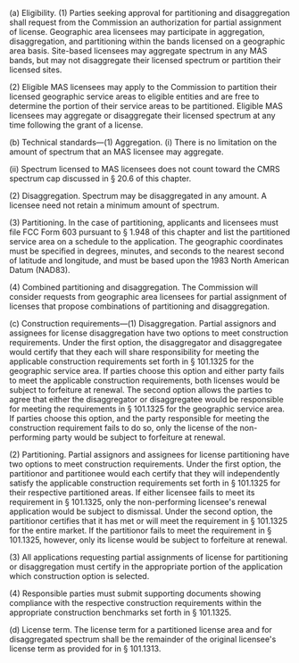 (a) Eligibility. (1) Parties seeking approval for partitioning and disaggregation shall request from the Commission an authorization for partial assignment of license. Geographic area licensees may participate in aggregation, disaggregation, and partitioning within the bands licensed on a geographic area basis. Site-based licensees may aggregate spectrum in any MAS bands, but may not disaggregate their licensed spectrum or partition their licensed sites.

(2) Eligible MAS licensees may apply to the Commission to partition their licensed geographic service areas to eligible entities and are free to determine the portion of their service areas to be partitioned. Eligible MAS licensees may aggregate or disaggregate their licensed spectrum at any time following the grant of a license.
                                    

(b) Technical standards—(1) Aggregation. (i) There is no limitation on the amount of spectrum that an MAS licensee may aggregate.

(ii) Spectrum licensed to MAS licensees does not count toward the CMRS spectrum cap discussed in § 20.6 of this chapter.

(2) Disaggregation. Spectrum may be disaggregated in any amount. A licensee need not retain a minimum amount of spectrum.

(3) Partitioning. In the case of partitioning, applicants and licensees must file FCC Form 603 pursuant to § 1.948 of this chapter and list the partitioned service area on a schedule to the application. The geographic coordinates must be specified in degrees, minutes, and seconds to the nearest second of latitude and longitude, and must be based upon the 1983 North American Datum (NAD83).

(4) Combined partitioning and disaggregation. The Commission will consider requests from geographic area licensees for partial assignment of licenses that propose combinations of partitioning and disaggregation.

(c) Construction requirements—(1) Disaggregation. Partial assignors and assignees for license disaggregation have two options to meet construction requirements. Under the first option, the disaggregator and disaggregatee would certify that they each will share responsibility for meeting the applicable construction requirements set forth in § 101.1325 for the geographic service area. If parties choose this option and either party fails to meet the applicable construction requirements, both licenses would be subject to forfeiture at renewal. The second option allows the parties to agree that either the disaggregator or disaggregatee would be responsible for meeting the requirements in § 101.1325 for the geographic service area. If parties choose this option, and the party responsible for meeting the construction requirement fails to do so, only the license of the non-performing party would be subject to forfeiture at renewal.

(2) Partitioning. Partial assignors and assignees for license partitioning have two options to meet construction requirements. Under the first option, the partitionor and partitionee would each certify that they will independently satisfy the applicable construction requirements set forth in § 101.1325 for their respective partitioned areas. If either licensee fails to meet its requirement in § 101.1325, only the non-performing licensee's renewal application would be subject to dismissal. Under the second option, the partitionor certifies that it has met or will meet the requirement in § 101.1325 for the entire market. If the partitionor fails to meet the requirement in § 101.1325, however, only its license would be subject to forfeiture at renewal.

(3) All applications requesting partial assignments of license for partitioning or disaggregation must certify in the appropriate portion of the application which construction option is selected.

(4) Responsible parties must submit supporting documents showing compliance with the respective construction requirements within the appropriate construction benchmarks set forth in § 101.1325.

(d) License term. The license term for a partitioned license area and for disaggregated spectrum shall be the remainder of the original licensee's license term as provided for in § 101.1313.

